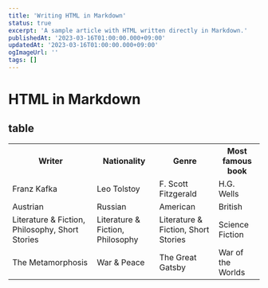 ```yaml
---
title: 'Writing HTML in Markdown'
status: true
excerpt: 'A sample article with HTML written directly in Markdown.'
publishedAt: '2023-03-16T01:00:00.000+09:00'
updatedAt: '2023-03-16T01:00:00.000+09:00'
ogImageUrl: ''
tags: []
---
```


# HTML in Markdown

## table

<table class="data">
<tr>
<th>Writer</th>
<th>Nationality</th>
<th>Genre</th>
<th>Most famous book</th>
</tr>
<tr>
<td>Franz Kafka</td>
<td>Leo Tolstoy</td>
<td>F. Scott Fitzgerald</td>
<td>H.G. Wells</td>
</tr>
<tr>
<td>Austrian</td>
<td>Russian</td>
<td>American</td>
<td>British</td>
</tr>
<tr>
<td>Literature & Fiction, Philosophy, Short Stories</td>
<td>Literature & Fiction, Philosophy</td>
<td>Literature & Fiction, Short Stories</td>
<td>Science Fiction</td>
</tr>
<tr>
<td>The Metamorphosis</td>
<td>War & Peace</td>
<td>The Great Gatsby</td>
<td>War of the Worlds</td>
</tr>
</table>
